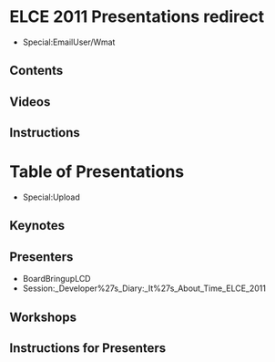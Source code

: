 # ELCE 2011 Presentations redirect
* Special:EmailUser/Wmat
## Contents
## Videos
## Instructions
# Table of Presentations
* Special:Upload
## Keynotes
## Presenters
* BoardBringupLCD
* Session:_Developer%27s_Diary:_It%27s_About_Time_ELCE_2011
## Workshops
## Instructions for Presenters
